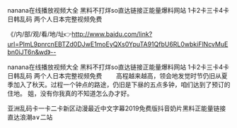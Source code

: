 nanana在线播放视频大全
黑料不打烊so直达链接正能量爆料网站
1卡2卡三卡4卡日韩乱码
两个人日本完整视频免费


《/内/部/观/看/地/址👉http://www.baidu.com/link?url=PImL9pnrcnEBTZd0DJwE1moEyQXs0YpuTA91QfbU6RL0wbkiFlNcvMuEbn0iJT6n&wd》--

nanana在线播放视频大全
黑料不打烊so直达链接正能量爆料网站
1卡2卡三卡4卡日韩乱码
两个人日本完整视频免费
　　高程越来越高，领会地发觉时节仍旧从夏季加入了秋天。过程一个钟点的路途，仍旧是下昼的五点多钟，咱们达到了预订的住地。
姐，没有你我真的不知道怎么办才好。





亚洲乱码卡一卡二卡新区动漫最近中文字幕2019免费版抖音奶片黑料正能量链接直达浪潮a∨二站
